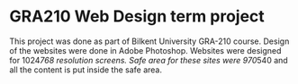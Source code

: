 # GRA210 Web Design term project
  This project was done as part of Bilkent University GRA-210 course. Design of the websites were done in Adobe Photoshop.
  Websites were designed for 1024*768 resolution screens. Safe area for these sites were 970*540 and all the content is put inside the safe area.
 
